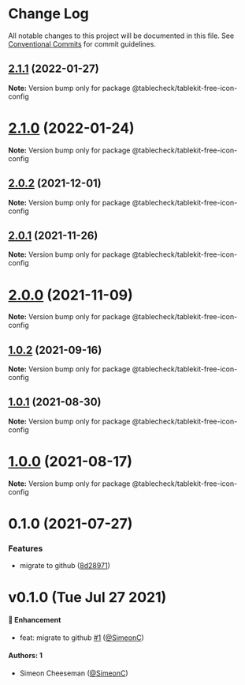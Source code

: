 # Change Log

All notable changes to this project will be documented in this file.
See [Conventional Commits](https://conventionalcommits.org) for commit guidelines.

## [2.1.1](https://github.com/tablecheck/tablekit/compare/@tablecheck/tablekit-free-icon-config@2.1.0...@tablecheck/tablekit-free-icon-config@2.1.1) (2022-01-27)

**Note:** Version bump only for package @tablecheck/tablekit-free-icon-config





# [2.1.0](https://github.com/tablecheck/tablekit/compare/@tablecheck/tablekit-free-icon-config@2.0.2...@tablecheck/tablekit-free-icon-config@2.1.0) (2022-01-24)

**Note:** Version bump only for package @tablecheck/tablekit-free-icon-config





## [2.0.2](https://github.com/tablecheck/tablekit/compare/@tablecheck/tablekit-free-icon-config@2.0.1...@tablecheck/tablekit-free-icon-config@2.0.2) (2021-12-01)

**Note:** Version bump only for package @tablecheck/tablekit-free-icon-config





## [2.0.1](https://github.com/tablecheck/tablekit/compare/@tablecheck/tablekit-free-icon-config@2.0.0...@tablecheck/tablekit-free-icon-config@2.0.1) (2021-11-26)

**Note:** Version bump only for package @tablecheck/tablekit-free-icon-config





# [2.0.0](https://github.com/tablecheck/tablekit/compare/@tablecheck/tablekit-free-icon-config@1.0.2...@tablecheck/tablekit-free-icon-config@2.0.0) (2021-11-09)

**Note:** Version bump only for package @tablecheck/tablekit-free-icon-config





## [1.0.2](https://github.com/tablecheck/tablekit/compare/@tablecheck/tablekit-free-icon-config@1.0.1...@tablecheck/tablekit-free-icon-config@1.0.2) (2021-09-16)

**Note:** Version bump only for package @tablecheck/tablekit-free-icon-config





## [1.0.1](https://github.com/tablecheck/tablekit/compare/@tablecheck/tablekit-free-icon-config@1.0.0...@tablecheck/tablekit-free-icon-config@1.0.1) (2021-08-30)

**Note:** Version bump only for package @tablecheck/tablekit-free-icon-config





# [1.0.0](https://github.com/tablecheck/tablekit/compare/@tablecheck/tablekit-free-icon-config@0.1.0...@tablecheck/tablekit-free-icon-config@1.0.0) (2021-08-17)

**Note:** Version bump only for package @tablecheck/tablekit-free-icon-config





# 0.1.0 (2021-07-27)


### Features

* migrate to github ([8d28971](https://github.com/tablecheck/tablekit/commit/8d28971175010fcb2a3cd9c48a749e7af1bdc9f9))





# v0.1.0 (Tue Jul 27 2021)

#### 🚀 Enhancement

- feat: migrate to github [#1](https://github.com/tablecheck/tablekit/pull/1) ([@SimeonC](https://github.com/SimeonC))

#### Authors: 1

- Simeon Cheeseman ([@SimeonC](https://github.com/SimeonC))
